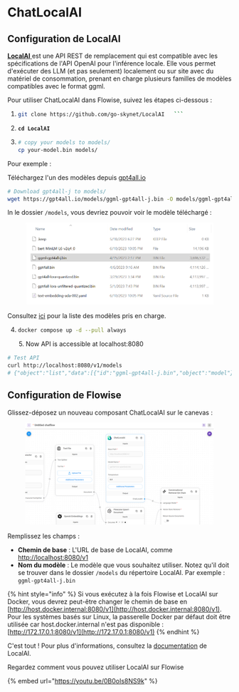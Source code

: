 # ChatLocalAI

## Configuration de LocalAI

[**LocalAI** ](https://github.com/go-skynet/LocalAI) est une API REST de remplacement qui est compatible avec les spécifications de l'API OpenAI pour l'inférence locale. Elle vous permet d'exécuter des LLM (et pas seulement) localement ou sur site avec du matériel de consommation, prenant en charge plusieurs familles de modèles compatibles avec le format ggml.

Pour utiliser ChatLocalAI dans Flowise, suivez les étapes ci-dessous :

1. ```bash
   git clone https://github.com/go-skynet/LocalAI   ```
2. <pre class="language-bash"><code class="lang-bash"><strong>cd LocalAI
   </strong></code></pre>
3. ```bash
   # copy your models to models/
   cp your-model.bin models/
   ```

Pour exemple :

Téléchargez l'un des modèles depuis [gpt4all.io](https://gpt4all.io/index.html)

```bash
# Download gpt4all-j to models/
wget https://gpt4all.io/models/ggml-gpt4all-j.bin -O models/ggml-gpt4all-j
```
In le dossier `/models`, vous devriez pouvoir voir le modèle téléchargé :

<figure><img src="../../../.gitbook/assets/image (22) (1) (1).png" alt=""><figcaption></figcaption></figure>

Consultez [ici](https://localai.io/model-compatibility/index.html) pour la liste des modèles pris en charge.

4. ```bash
   docker compose up -d --pull always
```   ```
5. Now API is accessible at localhost:8080

```bash
# Test API
curl http://localhost:8080/v1/models
# {"object":"list","data":[{"id":"ggml-gpt4all-j.bin","object":"model"}]}
```

## Configuration de Flowise

Glissez-déposez un nouveau composant ChatLocalAI sur le canevas :

<figure><img src="../../../.gitbook/assets/image (39).png" alt=""><figcaption></figcaption></figure>

Remplissez les champs :

* **Chemin de base** : L'URL de base de LocalAI, comme [http://localhost:8080/v1](http://localhost:8080/v1)
* **Nom du modèle** : Le modèle que vous souhaitez utiliser. Notez qu'il doit se trouver dans le dossier `/models` du répertoire LocalAI. Par exemple : `ggml-gpt4all-j.bin`

{% hint style="info" %}
Si vous exécutez à la fois Flowise et LocalAI sur Docker, vous devrez peut-être changer le chemin de base en [http://host.docker.internal:8080/v1](http://host.docker.internal:8080/v1). Pour les systèmes basés sur Linux, la passerelle Docker par défaut doit être utilisée car host.docker.internal n'est pas disponible : [http://172.17.0.1:8080/v1](http://172.17.0.1:8080/v1)
{% endhint %}

C'est tout ! Pour plus d'informations, consultez la [documentation](https://localai.io/basics/getting_started/index.html) de LocalAI.

Regardez comment vous pouvez utiliser LocalAI sur Flowise

{% embed url="https://youtu.be/0B0oIs8NS9k" %}
